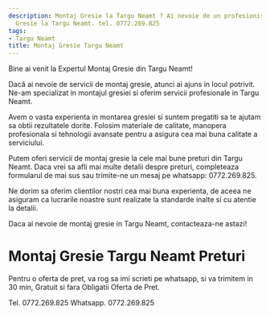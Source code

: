 ```yaml
---
description: Montaj Gresie la Targu Neamt ? Ai nevoie de un profesionist in Montaj
  Gresie la Targu Neamt. tel. 0772.269.825
tags:
- Targu Neamt
title: Montaj Gresie Targu Neamt
---
```



Bine ai venit la Expertul Montaj Gresie din Targu Neamt! 

Dacă ai nevoie de servicii de montaj gresie, atunci ai ajuns in locul potrivit. Ne-am specializat in montajul gresiei si oferim servicii profesionale in Targu Neamt.

Avem o vasta experienta in montarea gresiei si suntem pregatiti sa te ajutam sa obtii rezultatele dorite. Folosim materiale de calitate, manopera profesionala si tehnologii avansate pentru a asigura cea mai buna calitate a serviciului.

Putem oferi servicii de montaj gresie la cele mai bune preturi din Targu Neamt. Daca vrei sa afli mai multe detalii despre preturi, completeaza formularul de mai sus sau trimite-ne un mesaj pe whatsapp: 0772.269.825. 

Ne dorim sa oferim clientilor nostri cea mai buna experienta, de aceea ne asiguram ca lucrarile noastre sunt realizate la standarde inalte si cu atentie la detalii.

Daca ai nevoie de montaj gresie in Targu Neamt, contacteaza-ne astazi!

# Montaj Gresie Targu Neamt Preturi
Pentru o oferta de pret, va rog sa imi scrieti pe whatsapp, si va trimitem in 30 min, Gratuit si fara Obligatii Oferta de Pret.

Tel. 0772.269.825
Whatsapp. 0772.269.825